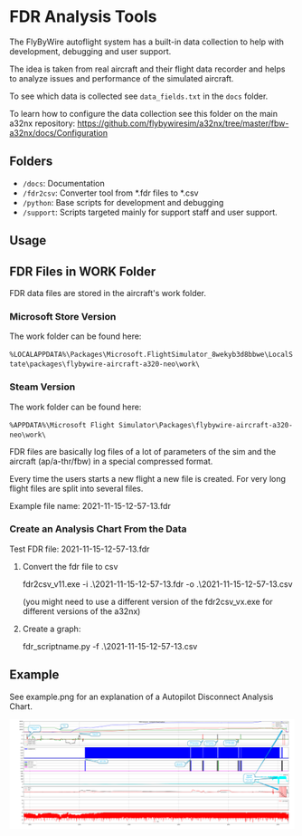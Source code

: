 # FDR Analysis Tools

The FlyByWire autoflight system has a built-in data collection to help with development, debugging and user support.

The idea is taken from real aircraft and their flight data recorder and helps to analyze issues and performance of the simulated aircraft. 

To see which data is collected see `data_fields.txt` in the `docs` folder. 

To learn how to configure the data collection see this folder on the main a32nx repository:
https://github.com/flybywiresim/a32nx/tree/master/fbw-a32nx/docs/Configuration

## Folders

- `/docs`: Documentation
- `/fdr2csv`: Converter tool from *.fdr files to *.csv 
- `/python`: Base scripts for development and debugging
- `/support`: Scripts targeted mainly for support staff and user support. 

## Usage

## FDR Files in WORK Folder

FDR data files are stored in the aircraft's work folder. 

### Microsoft Store Version

The work folder can be found here:

`%LOCALAPPDATA%\Packages\Microsoft.FlightSimulator_8wekyb3d8bbwe\LocalState\packages\flybywire-aircraft-a320-neo\work\`

### Steam Version

The work folder can be found here:

`%APPDATA%\Microsoft Flight Simulator\Packages\flybywire-aircraft-a320-neo\work\`

FDR files are basically log files of a lot of parameters of the sim and the aircraft (ap/a-thr/fbw) in a special compressed format.

Every time the users starts a new flight a new file is created. For very long flight files are split into several files. 

Example file name: 2021-11-15-12-57-13.fdr

### Create an Analysis Chart From the Data

Test FDR file: 2021-11-15-12-57-13.fdr

1. Convert the fdr file to csv

	fdr2csv_v11.exe -i .\2021-11-15-12-57-13.fdr -o .\2021-11-15-12-57-13.csv 
	
	(you might need to use a different version of the fdr2csv_vx.exe for different versions of the a32nx)

2. Create a graph:

	fdr_scriptname.py -f .\2021-11-15-12-57-13.csv	

## Example 

See example.png for an explanation of a Autopilot Disconnect Analysis Chart.

![AP Disconnect Analysis](support/example.png)
